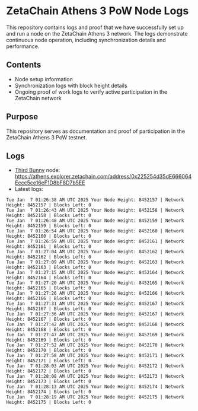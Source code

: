 # ZetaChain Athens 3 PoW Node Logs
This repository contains logs and proof that we have successfully set up and run a node on the ZetaChain Athens 3 network. The logs demonstrate continuous node operation, including synchronization details and performance.

## Contents
- Node setup information
- Synchronization logs with block height details
- Ongoing proof of work logs to verify active participation in the ZetaChain network

## Purpose
This repository serves as documentation and proof of participation in the ZetaChain Athens 3 PoW testnet.

## Logs

- [Third Bunny](https://thirdbunny.xyz/) node: https://athens.explorer.zetachain.com/address/0x225254d35dE666064Eccc5ce16eF1D8bF8D7b5EE
- Latest logs:
```
Tue Jan  7 01:26:38 AM UTC 2025 Your Node Height: 8452157 | Network Height: 8452157 | Blocks Left: 0
Tue Jan  7 01:26:43 AM UTC 2025 Your Node Height: 8452158 | Network Height: 8452158 | Blocks Left: 0
Tue Jan  7 01:26:48 AM UTC 2025 Your Node Height: 8452159 | Network Height: 8452159 | Blocks Left: 0
Tue Jan  7 01:26:54 AM UTC 2025 Your Node Height: 8452160 | Network Height: 8452160 | Blocks Left: 0
Tue Jan  7 01:26:59 AM UTC 2025 Your Node Height: 8452161 | Network Height: 8452161 | Blocks Left: 0
Tue Jan  7 01:27:04 AM UTC 2025 Your Node Height: 8452162 | Network Height: 8452162 | Blocks Left: 0
Tue Jan  7 01:27:09 AM UTC 2025 Your Node Height: 8452163 | Network Height: 8452163 | Blocks Left: 0
Tue Jan  7 01:27:15 AM UTC 2025 Your Node Height: 8452164 | Network Height: 8452164 | Blocks Left: 0
Tue Jan  7 01:27:20 AM UTC 2025 Your Node Height: 8452165 | Network Height: 8452165 | Blocks Left: 0
Tue Jan  7 01:27:26 AM UTC 2025 Your Node Height: 8452166 | Network Height: 8452166 | Blocks Left: 0
Tue Jan  7 01:27:31 AM UTC 2025 Your Node Height: 8452167 | Network Height: 8452167 | Blocks Left: 0
Tue Jan  7 01:27:36 AM UTC 2025 Your Node Height: 8452167 | Network Height: 8452167 | Blocks Left: 0
Tue Jan  7 01:27:42 AM UTC 2025 Your Node Height: 8452168 | Network Height: 8452168 | Blocks Left: 0
Tue Jan  7 01:27:47 AM UTC 2025 Your Node Height: 8452169 | Network Height: 8452169 | Blocks Left: 0
Tue Jan  7 01:27:52 AM UTC 2025 Your Node Height: 8452170 | Network Height: 8452170 | Blocks Left: 0
Tue Jan  7 01:27:58 AM UTC 2025 Your Node Height: 8452171 | Network Height: 8452171 | Blocks Left: 0
Tue Jan  7 01:28:03 AM UTC 2025 Your Node Height: 8452172 | Network Height: 8452172 | Blocks Left: 0
Tue Jan  7 01:28:08 AM UTC 2025 Your Node Height: 8452173 | Network Height: 8452173 | Blocks Left: 0
Tue Jan  7 01:28:13 AM UTC 2025 Your Node Height: 8452174 | Network Height: 8452174 | Blocks Left: 0
Tue Jan  7 01:28:19 AM UTC 2025 Your Node Height: 8452175 | Network Height: 8452175 | Blocks Left: 0
```

